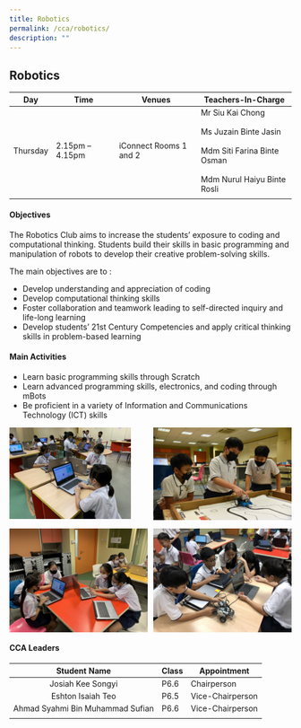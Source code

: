 ```yaml
---
title: Robotics
permalink: /cca/robotics/
description: ""
---
```

## Robotics

| **Day** | **Time** | **Venues** | **Teachers-In-Charge** |
|:---:|---|---|---|
| Thursday | 2.15pm – 4.15pm | iConnect Rooms 1 and 2 | Mr Siu Kai Chong  <br><br>Ms Juzain Binte Jasin<br><br>Mdm Siti Farina Binte Osman<br><br>Mdm Nurul Haiyu Binte Rosli |
|  |  |  |  |

#### Objectives

The Robotics Club aims to increase the students’ exposure to coding and computational thinking. Students build their skills in basic programming and manipulation of robots to develop their creative problem-solving skills.

The main objectives are to :<br>
*   Develop understanding and appreciation of coding
*   Develop computational thinking skills
*   Foster collaboration and teamwork leading to self-directed inquiry and life-long learning
*   Develop students’ 21st Century Competencies and apply critical thinking skills in problem-based learning

#### Main Activities

*   Learn basic programming skills through Scratch
*   Learn advanced programming skills, electronics, and coding through mBots
*   Be proficient in a variety of Information and Communications Technology (ICT) skills

<img src="/images/Robotics 5.jpg" style="width:43%" align=left>
<img src="/images/Robotics 3.jpg" style="width:49%" align=right>
<br clear="left"><br>

<img src="/images/Robotics 2.jpg" style="width:49%" align=left>
<img src="/images/Robotics 4.jpg" style="width:49%" align=right>
<br clear="left">

#### CCA Leaders

| **Student Name** | **Class** | **Appointment** |
|:---:|---|---|
| Josiah Kee Songyi | P6.6 | Chairperson |
| Eshton Isaiah Teo | P6.5 | Vice-Chairperson |
| Ahmad Syahmi Bin Muhammad Sufian | P6.6 | Vice-Chairperson |
|  |  |  |